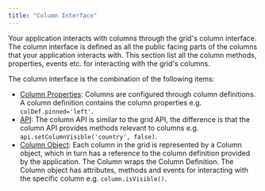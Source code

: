 ```yaml
---
title: "Column Interface"
---
```


Your application interacts with columns through the grid's column interface. The column interface is defined as all the public facing parts of the columns that your application interacts with. This section list all the column methods, properties, events etc. for interacting with the grid's columns.

The column interface is the combination of the following items:

- [Column Properties](/column-properties/): Columns are configured through column definitions. A column definition contains the column properties e.g. `colDef.pinned='left'`.
- [API](/column-api/): The column API is similar to the grid API, the difference is that the column API provides methods relevant to columns e.g. `api.setColumnVisible('country', false)`.
- [Column Object](/column-object/): Each column in the grid is represented by a Column object, which in turn has a reference to the column definition provided by the application. The Column wraps the Column Definition. The Column object has attributes, methods and events for interacting with the specific column e.g. `column.isVisible()`.
